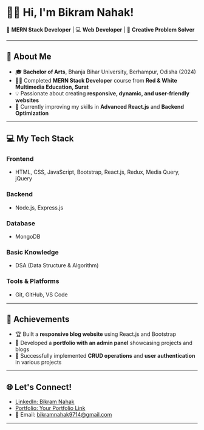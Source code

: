 # 🙋‍♂️ Hi, I'm Bikram Nahak!  

🎯 **MERN Stack Developer** | 💻 **Web Developer** | 🌟 **Creative Problem Solver**  

---

## 🚀 About Me  

- 🎓 **Bachelor of Arts**, Bhanja Bihar University, Berhampur, Odisha (2024)  
- 🧑‍💻 Completed **MERN Stack Developer** course from **Red & White Multimedia Education, Surat**  
- 💡 Passionate about creating **responsive, dynamic, and user-friendly websites**  
- 🌱 Currently improving my skills in **Advanced React.js** and **Backend Optimization**  

---

## 💻 My Tech Stack  

### **Frontend**  
- HTML, CSS, JavaScript, Bootstrap, React.js, Redux, Media Query, jQuery  

### **Backend**  
- Node.js, Express.js  

### **Database**  
- MongoDB  
### **Basic Knowledge** 
- DSA (Data Structure & Algorithm)

### **Tools & Platforms**  
- Git, GitHub, VS Code  

---

## 🌟 Achievements  

- 🏆 Built a **responsive blog website** using React.js and Bootstrap  
- 🚀 Developed a **portfolio with an admin panel** showcasing projects and blogs  
- 💼 Successfully implemented **CRUD operations** and **user authentication** in various projects  

---

## 🌐 Let's Connect!  

- [LinkedIn: Bikram Nahak](https://www.linkedin.com/in/bikram-nahak-762328314/)  
- [Portfolio: Your Portfolio Link](https://github.com/BIKRAMNAHAK)  
- 📧 Email: [bikramnahak9714@gmail.com](mailto:bikramnahak9714@gmail.com)  

---

